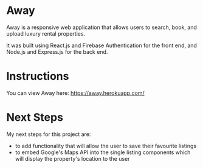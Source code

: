 # Away
Away is a responsive web application that allows users to search, book, and upload luxury rental properties. 

It was built using React.js and Firebase Authentication for the front end, and Node.js and Express.js for the back end.

# Instructions
You can view Away here: https://away.herokuapp.com/

# Next Steps
My next steps for this project are:
- to add functionality that will allow the user to save their favourite listings 
- to embed Google's Maps API into the single listing components which will display the property's location to the user
